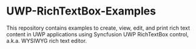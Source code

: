 # UWP-RichTextBox-Examples
This repository contains examples to create, view, edit, and print rich text content in UWP applications using Syncfusion UWP RichTextBox control, a.k.a. WYSIWYG rich text editor.
